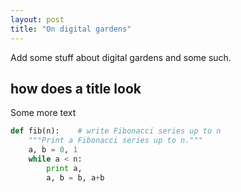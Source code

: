 ```yaml
---
layout: post
title: "On digital gardens"
---
```


Add some stuff about digital gardens and some such.

## how does a title look

Some more text

```python
def fib(n):    # write Fibonacci series up to n
    """Print a Fibonacci series up to n."""
    a, b = 0, 1
    while a < n:
        print a,
        a, b = b, a+b
```
